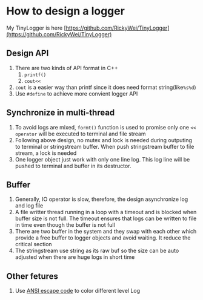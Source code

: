 # How to design a logger

My TinyLogger is here [https://github.com/RickyWei/TinyLogger](https://github.com/RickyWei/TinyLogger)

## Design API

1. There are two kinds of API format in C++
   1. `printf()`
   2. `cout<<`
2. `cout` is a easier way than printf since it does need format string(like`%s%d`)
3. Use `#define` to achieve more convient logger API

## Synchronize in multi-thread

1. To avoid logs are mixed, `formt()` function is used to promise only one `<< operator` will be executed to terminal and file stream
2. Following above design, no mutex and lock is needed during outputing to terminal or stringstream buffer. When push stringstream buffer to file stream, a lock is needed
3. One logger object just work with only one line log. This log line will be pushed to terminal and buffer in its destructor.

## Buffer

1. Generally, IO operator is slow, therefore, the design asynchronize log and log file
2. A file writter thread running in a loop with a timeout and is blocked when buffer size is not full. The timeout ensures that logs can be written to file in time even though the buffer is not full
3. There are two buffer in the system and they swap with each other which provide a free buffer to logger objects and avoid waiting. It reduce the critical section
4. The stringstream use string as its raw buf so the size can be auto adjusted when there are huge logs in short time

## Other fetures

1. Use [ANSI escape code](https://en.wikipedia.org/wiki/ANSI_escape_code#CSI_sequences) to color different level Log
